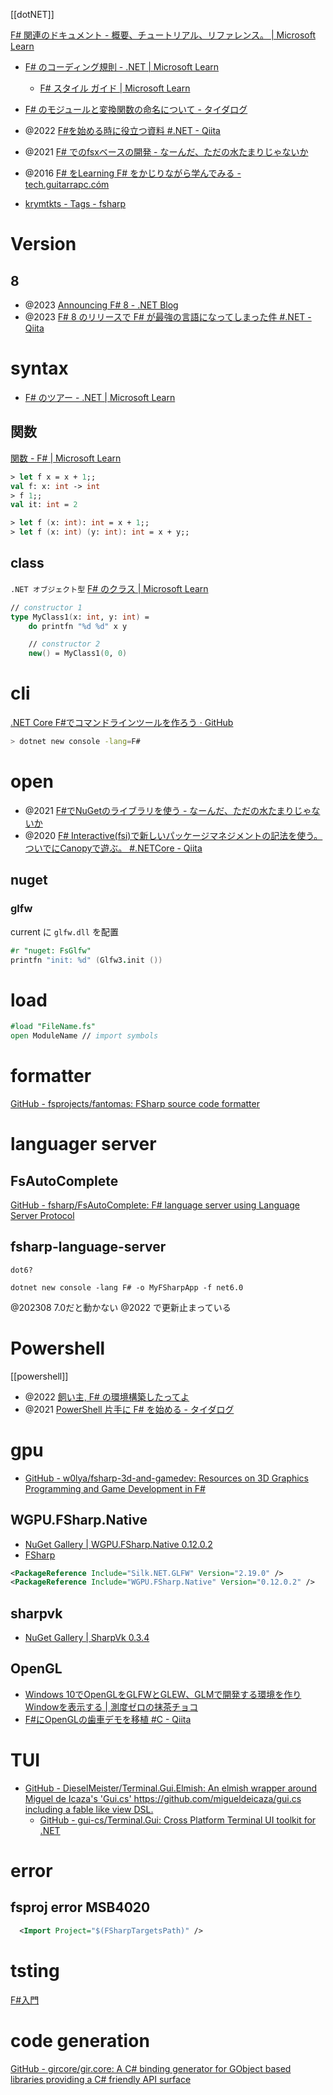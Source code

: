 [[dotNET]]

[F# 関連のドキュメント - 概要、チュートリアル、リファレンス。 | Microsoft Learn](https://learn.microsoft.com/ja-jp/dotnet/fsharp/)

- [F# のコーディング規則 - .NET | Microsoft Learn](https://learn.microsoft.com/ja-jp/dotnet/fsharp/style-guide/conventions)
  - [F# スタイル ガイド | Microsoft Learn](https://learn.microsoft.com/ja-jp/dotnet/fsharp/style-guide/#five-principles-of-good-f-code)
- [F# のモジュールと変換関数の命名について - タイダログ](https://taidalog.hatenablog.com/entry/2023/02/28/235500)

- @2022 [F#を始める時に役立つ資料 #.NET - Qiita](https://qiita.com/kxkx5150/items/febceda472f6e3e356a5)
- @2021 [F# でのfsxベースの開発 - なーんだ、ただの水たまりじゃないか](https://karino2.github.io/2021/02/06/fsx_eval_based_dev.html)
- @2016 [F# をLearning F# をかじりながら学んでみる - tech.guitarrapc.cóm](https://tech.guitarrapc.com/entry/2016/09/04/054641)
- [krymtkts - Tags - fsharp](https://krymtkts.github.io/tags/fsharp.html)

# Version

## 8

- @2023 [Announcing F# 8 - .NET Blog](https://devblogs.microsoft.com/dotnet/announcing-fsharp-8/)
- @2023 [F# 8 のリリースで F# が最強の言語になってしまった件 #.NET - Qiita](https://qiita.com/262144/items/01a3023612116180278e)

# syntax

- [F# のツアー - .NET | Microsoft Learn](https://learn.microsoft.com/ja-jp/dotnet/fsharp/tour)

## 関数

[関数 - F# | Microsoft Learn](https://learn.microsoft.com/ja-jp/dotnet/fsharp/language-reference/functions/)

```fsharp
> let f x = x + 1;;
val f: x: int -> int
> f 1;;
val it: int = 2

> let f (x: int): int = x + 1;;
> let f (x: int) (y: int): int = x + y;;
```

## class

`.NET オブジェクト型`
[F# のクラス | Microsoft Learn](https://learn.microsoft.com/ja-jp/dotnet/fsharp/language-reference/classes)

```fsharp
// constructor 1
type MyClass1(x: int, y: int) =
	do printfn "%d %d" x y

    // constructor 2
	new() = MyClass1(0, 0)
```

# cli

[.NET Core F#でコマンドラインツールを作ろう · GitHub](https://gist.github.com/sheepla/4fcb01d4ed7ae682817edd83f403b8c5)

```sh
> dotnet new console -lang=F#
```

# open

- @2021 [F#でNuGetのライブラリを使う - なーんだ、ただの水たまりじゃないか](https://karino2.github.io/2021/01/16/ionide_nuget.html)
- @2020 [F# Interactive(fsi)で新しいパッケージマネジメントの記法を使う。ついでにCanopyで遊ぶ。 #.NETCore - Qiita](https://qiita.com/happy_packet/items/41d6688f8ddf3b953508)

## nuget

### glfw

current に `glfw.dll` を配置

```fsx
#r "nuget: FsGlfw"
printfn "init: %d" (Glfw3.init ())
```

# load

```fs
#load "FileName.fs"
open ModuleName // import symbols
```

# formatter

[GitHub - fsprojects/fantomas: FSharp source code formatter](https://github.com/fsprojects/fantomas)

# languager server

## FsAutoComplete

[GitHub - fsharp/FsAutoComplete: F# language server using Language Server Protocol](https://github.com/fsharp/FsAutoComplete)

## fsharp-language-server

`dot6?`

```
dotnet new console -lang F# -o MyFSharpApp -f net6.0
```

@202308 7.0だと動かない
@2022 で更新止まっている

# Powershell

[[powershell]]

- @2022 [飼い主, F# の環境構築したってよ](https://zenn.dev/terasakisatoshi/scraps/df990c656da85c)
- @2021 [PowerShell 片手に F# を始める - タイダログ](https://taidalog.hatenablog.com/entry/2021/11/26/183000)

# gpu

- [GitHub - w0lya/fsharp-3d-and-gamedev: Resources on 3D Graphics Programming and Game Development in F#](https://github.com/w0lya/fsharp-3d-and-gamedev)

## WGPU.FSharp.Native

- [NuGet Gallery | WGPU.FSharp.Native 0.12.0.2](https://www.nuget.org/packages/WGPU.FSharp.Native/)
- [FSharp](https://github.com/ginger-code/WGPU.Native/tree/main/examples/FSharp)

```xml
<PackageReference Include="Silk.NET.GLFW" Version="2.19.0" />
<PackageReference Include="WGPU.FSharp.Native" Version="0.12.0.2" />
```

## sharpvk

- [NuGet Gallery | SharpVk 0.3.4](https://www.nuget.org/packages/SharpVk/0.3.4)

## OpenGL

- [Windows 10でOpenGLをGLFWとGLEW、GLMで開発する環境を作りWindowを表示する | 測度ゼロの抹茶チョコ](https://matcha-choco010.net/2020/03/29/opengl-glfw-window/)
- [F#にOpenGLの歯車デモを移植 #C - Qiita](https://qiita.com/7shi/items/efdf0ae04a24bc1b7623)

# TUI

- [GitHub - DieselMeister/Terminal.Gui.Elmish: An elmish wrapper around Miguel de Icaza's 'Gui.cs' https://github.com/migueldeicaza/gui.cs including a fable like view DSL.](https://github.com/DieselMeister/Terminal.Gui.Elmish)
  - [GitHub - gui-cs/Terminal.Gui: Cross Platform Terminal UI toolkit for .NET](https://github.com/gui-cs/Terminal.Gui)

# error

## fsproj error MSB4020

```xml
  <Import Project="$(FSharpTargetsPath)" />
```

# tsting

[F#入門](http://fsharpintro.net/fsunit.html)

# code generation

[GitHub - gircore/gir.core: A C# binding generator for GObject based libraries providing a C# friendly API surface](https://github.com/gircore/gir.core)
